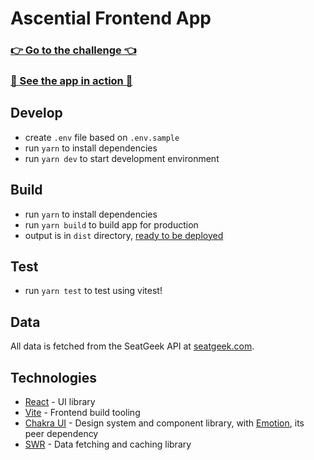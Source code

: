 # Ascential Frontend App

### [👉 Go to the challenge 👈](./CHALLENGE.md)

### [🚀 See the app in action 🚀](https://ascential-frontend-challenge.development.platform-team.com)

## Develop
- create `.env` file based on `.env.sample`
- run `yarn` to install dependencies
- run `yarn dev` to start development environment

## Build
- run `yarn` to install dependencies
- run `yarn build` to build app for production
- output is in `dist` directory,
  [ready to be deployed](https://create-react-app.dev/docs/deployment/)

## Test
- run `yarn test` to test using vitest!

## Data
All data is fetched from the SeatGeek API at
[seatgeek.com](https://platform.seatgeek.com/).

## Technologies
- [React](https://reactjs.org/) - UI library
- [Vite](https://vitejs.dev/) - Frontend build tooling
- [Chakra UI](https://chakra-ui.com/) - Design system and component library,
  with [Emotion](https://emotion.sh), its peer dependency
- [SWR](https://swr.now.sh/) - Data fetching and caching library
